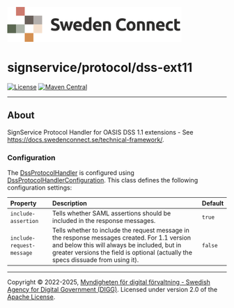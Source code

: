 ![Logo](../../docs/images/sweden-connect.png)


# signservice/protocol/dss-ext11

[![License](https://img.shields.io/badge/License-Apache%202.0-blue.svg)](https://opensource.org/licenses/Apache-2.0) [![Maven Central](https://maven-badges.herokuapp.com/maven-central/se.swedenconnect.signservice/signservice-protocol-dssext11/badge.svg)](https://maven-badges.herokuapp.com/maven-central/se.swedenconnect.signservice/signservice-protocol-dssext11)

-----

## About

SignService Protocol Handler for OASIS DSS 1.1 extensions - See https://docs.swedenconnect.se/technical-framework/.

### Configuration

The [DssProtocolHandler](https://github.com/swedenconnect/signservice/blob/main/protocol/dss-ext11/src/main/java/se/swedenconnect/signservice/protocol/dss/DssProtocolHandler.java) is configured using [DssProtocolHandlerConfiguration](https://github.com/swedenconnect/signservice/blob/main/protocol/dss-ext11/src/main/java/se/swedenconnect/signservice/protocol/dss/DssProtocolHandlerConfiguration.java). This class defines the following configuration settings:

| Property | Description | Default |
| :--- | :--- | :--- |
| `include-assertion` | Tells whether SAML assertions should be included in the response messages. | `true` |
| `include-request-message` | Tells whether to include the request message in the response messages created. For 1.1 version and below this will always be included, but in greater versions the field is optional (actually the specs dissuade from using it). | `false` |

-----

Copyright &copy; 2022-2025, [Myndigheten för digital förvaltning - Swedish Agency for Digital Government (DIGG)](http://www.digg.se). Licensed under version 2.0 of the [Apache License](http://www.apache.org/licenses/LICENSE-2.0).
